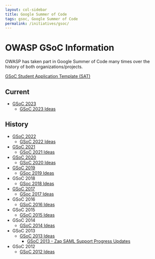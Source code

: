 ```yaml
---
layout: col-sidebar
title: Google Summer of Code
tags: gsoc, Google Summer of Code
permalink: /initiatives/gsoc/
---
```


# OWASP GSoC Information

OWASP has taken part in Google Summer of Code many times over the
history of both organizations/projects.

[GSoC Student Application Template (SAT)](gsoc_sat)

## Current

- [GSoC 2023](gsoc2023)
  - [GSoC 2023 Ideas](gsoc2023ideas)

## History

- [GSoC 2022](gsoc2022)
  - [GSoC 2022 Ideas](gsoc2022ideas)
- [GSoC 2021](gsoc2021)
  - [GSoC 2021 Ideas](gsoc2021ideas)
- [GSoC 2020](gsoc2020)
  - [GSoC 2020 Ideas](gsoc2020ideas)
- [GSoC 2019](gsoc2019)
  - [GSoc 2019 Ideas](gsoc2019ideas)
- GSoC 2018
  - [GSoc 2018 Ideas](gsoc2018ideas)
- [GSoC 2017](gsoc2017)
  - [GSoc 2017 Ideas](gsoc2017ideas)
- GSoC 2016
  - [GSoC 2016 Ideas](gsoc2016ideas)
- GSoC 2015
  - [GSoC 2015 Ideas](gsoc2015ideas)
- GSoC 2014
  - [GSoC 2014 Ideas](gsoc2014ideas)
- GSoC 2013
  - [GSoC 2013 Ideas](gsoc2013ideas)
    - [GSoC 2013 - Zap SAML Support Progress Updates](gsoc2013zapsaml)
- GSoC 2012
  - [GSoC 2012 Ideas](gsoc2012ideas)
